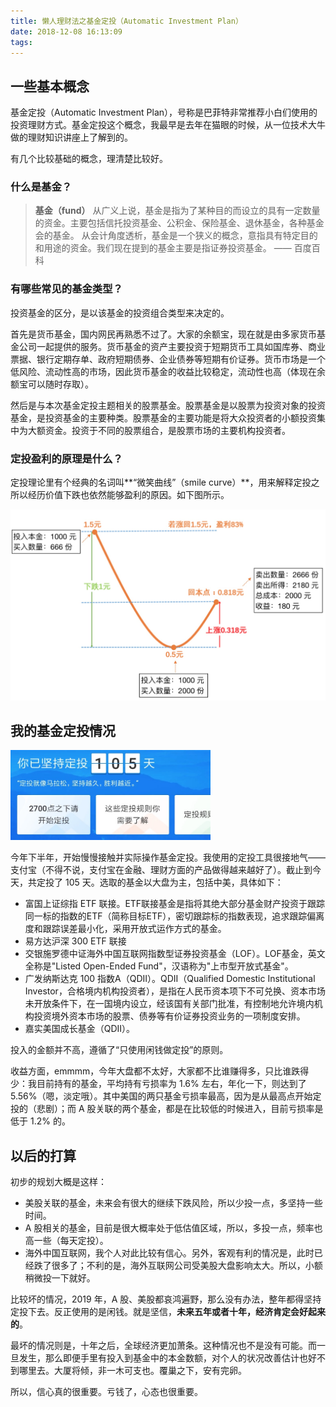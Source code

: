 ```yaml
---
title: 懒人理财法之基金定投（Automatic Investment Plan）
date: 2018-12-08 16:13:09
tags:
---
```


## 一些基本概念

基金定投（Automatic Investment Plan），号称是巴菲特非常推荐小白们使用的投资理财方式。基金定投这个概念，我最早是去年在猫眼的时候，从一位技术大牛做的理财知识讲座上了解到的。

有几个比较基础的概念，理清楚比较好。

### 什么是**基金**？

> **基金（fund）**
> 从广义上说，基金是指为了某种目的而设立的具有一定数量的资金。主要包括信托投资基金、公积金、保险基金、退休基金，各种基金会的基金。
> 从会计角度透析，基金是一个狭义的概念，意指具有特定目的和用途的资金。我们现在提到的基金主要是指证券投资基金。
> —— 百度百科

<!-- more -->

### 有哪些常见的基金类型？

投资基金的区分，是以该基金的投资组合类型来决定的。

首先是货币基金，国内网民再熟悉不过了。大家的余额宝，现在就是由多家货币基金公司一起提供的服务。货币基金的资产主要投资于短期货币工具如国库券、商业票据、银行定期存单、政府短期债券、企业债券等短期有价证券。货币市场是一个低风险、流动性高的市场，因此货币基金的收益比较稳定，流动性也高（体现在余额宝可以随时存取）。

然后是与本次基金定投主题相关的股票基金。股票基金是以股票为投资对象的投资基金，是投资基金的主要种类。股票基金的主要功能是将大众投资者的小额投资集中为大额资金。投资于不同的股票组合，是股票市场的主要机构投资者。

### 定投盈利的原理是什么？

定投理论里有个经典的名词叫**“微笑曲线”（smile curve）**，用来解释定投之所以经历价值下跌也依然能够盈利的原因。如下图所示。 

<img src="/images/2018/12/aip-smile-curve-2.jpg">

## 我的基金定投情况

<img src="/images/2018/12/my-aip-days.jpeg" style="width: 320px;">

今年下半年，开始慢慢接触并实际操作基金定投。我使用的定投工具很接地气——支付宝（不得不说，支付宝在金融、理财方面的产品做得越来越好了）。截止到今天，共定投了 105 天。选取的基金以大盘为主，包括中美，具体如下：

+ 富国上证综指 ETF 联接。ETF联接基金是指将其绝大部分基金财产投资于跟踪同一标的指数的ETF（简称目标ETF），密切跟踪标的指数表现，追求跟踪偏离度和跟踪误差最小化，采用开放式运作方式的基金。
+ 易方达沪深 300 ETF 联接
+ 交银施罗德中证海外中国互联网指数型证券投资基金（LOF）。LOF基金，英文全称是"Listed Open-Ended Fund"，汉语称为"上市型开放式基金"。
+ 广发纳斯达克 100 指数A（QDII）。QDII（Qualified Domestic Institutional Investor，合格境内机构投资者），是指在人民币资本项下不可兑换、资本市场未开放条件下，在一国境内设立，经该国有关部门批准，有控制地允许境内机构投资境外资本市场的股票、债券等有价证券投资业务的一项制度安排。
+ 嘉实美国成长基金（QDII）。

投入的金额并不高，遵循了“只使用闲钱做定投”的原则。

收益方面，emmmm，今年大盘都不太好，大家都不比谁赚得多，只比谁跌得少：我目前持有的基金，平均持有亏损率为 1.6% 左右，年化一下，则达到了 5.56%（嗯，淡定哦）。其中美国的两只基金亏损率最高，因为是从最高点开始定投的（悲剧）；而 A 股关联的两个基金，都是在比较低的时候进入，目前亏损率是低于 1.2% 的。

## 以后的打算

初步的规划大概是这样：

+ 美股关联的基金，未来会有很大的继续下跌风险，所以少投一点，多坚持一些时间。
+ A 股相关的基金，目前是很大概率处于低估值区域，所以，多投一点，频率也高一些（每天定投）。
+ 海外中国互联网，我个人对此比较有信心。另外，客观有利的情况是，此时已经跌了很多了；不利的是，海外互联网公司受美股大盘影响太大。所以，小额稍微投一下就好。

比较坏的情况，2019 年，A 股、美股都哀鸿遍野，那么没有办法，整年都得坚持定投下去。反正使用的是闲钱。就是坚信，**未来五年或者十年，经济肯定会好起来的**。

最坏的情况则是，十年之后，全球经济更加萧条。这种情况也不是没有可能。而一旦发生，那么即便手里有投入到基金中的本金数额，对个人的状况改善估计也好不到哪里去。大厦将倾，非一木可支也。覆巢之下，安有完卵。

所以，信心真的很重要。亏钱了，心态也很重要。
